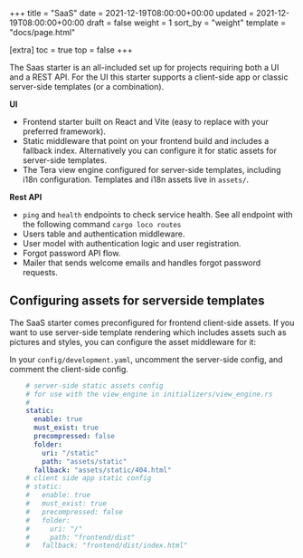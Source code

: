 +++
title = "SaaS"
date = 2021-12-19T08:00:00+00:00
updated = 2021-12-19T08:00:00+00:00
draft = false
weight = 1
sort_by = "weight"
template = "docs/page.html"

[extra]
toc = true
top = false
+++

The Saas starter is an all-included set up for projects requiring both a UI and a REST API. For the UI this starter supports a client-side app or classic server-side templates (or a combination).

**UI**

- Frontend starter built on React and Vite (easy to replace with your preferred framework).
- Static middleware that point on your frontend build and includes a fallback index. Alternatively you can configure it for static assets for server-side templates.
- The Tera view engine configured for server-side templates, including i18n configuration. Templates and i18n assets live in `assets/`.

**Rest API**

- `ping` and `health` endpoints to check service health. See all endpoint with the following command `cargo loco routes`
- Users table and authentication middleware.
- User model with authentication logic and user registration.
- Forgot password API flow.
- Mailer that sends welcome emails and handles forgot password requests.

## Configuring assets for serverside templates

The SaaS starter comes preconfigured for frontend client-side assets. If you want to use server-side template rendering which includes assets such as pictures and styles, you can configure the asset middleware for it:

In your `config/development.yaml`, uncomment the server-side config, and comment the client-side config.

```yaml
    # server-side static assets config
    # for use with the view_engine in initializers/view_engine.rs
    #
    static:
      enable: true
      must_exist: true
      precompressed: false
      folder:
        uri: "/static"
        path: "assets/static"
      fallback: "assets/static/404.html"
    # client side app static config
    # static:
    #   enable: true
    #   must_exist: true
    #   precompressed: false
    #   folder:
    #     uri: "/"
    #     path: "frontend/dist"
    #   fallback: "frontend/dist/index.html"
```
